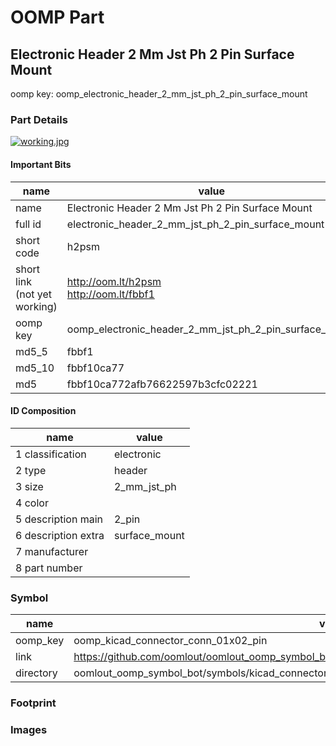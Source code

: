 # OOMP Part  
## Electronic Header 2 Mm Jst Ph 2 Pin Surface Mount  
  
oomp key: oomp_electronic_header_2_mm_jst_ph_2_pin_surface_mount  
  
### Part Details  
  
[![working.jpg](working_600.jpg)](working.jpg)  
  
#### Important Bits  
| name | value | 
| --- | --- | 
| name | Electronic Header 2 Mm Jst Ph 2 Pin Surface Mount | 
| full id | electronic_header_2_mm_jst_ph_2_pin_surface_mount | 
| short code | h2psm | 
| short link<br>(not yet working) | http://oom.lt/h2psm<br>http://oom.lt/fbbf1 | 
| oomp key | oomp_electronic_header_2_mm_jst_ph_2_pin_surface_mount | 
| md5_5 | fbbf1 | 
| md5_10 | fbbf10ca77 | 
| md5 | fbbf10ca772afb76622597b3cfc02221 | 
#### ID Composition  
| name | value | 
| --- | --- | 
| 1 classification | electronic | 
| 2 type | header | 
| 3 size | 2_mm_jst_ph | 
| 4 color |  | 
| 5 description main | 2_pin | 
| 6 description extra | surface_mount | 
| 7 manufacturer |  | 
| 8 part number |  | 
### Symbol  
| name | value | 
| --- | --- | 
| oomp_key | oomp_kicad_connector_conn_01x02_pin | 
| link | https://github.com/oomlout/oomlout_oomp_symbol_bot/tree/main/symbols/kicad_connector_conn_01x02_pin | 
| directory | oomlout_oomp_symbol_bot/symbols/kicad_connector_conn_01x02_pin//working/working.kicad_sym | 
### Footprint  
### Images  
